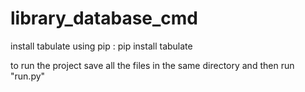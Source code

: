 # library_database_cmd

install tabulate using pip :
 pip install tabulate
 
 to run the project save all the files in the same directory and then run "run.py"
